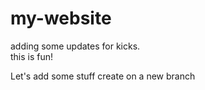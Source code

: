 # my-website
adding some updates for kicks.  
this is fun!

Let's add some stuff
create on a new branch
